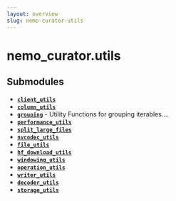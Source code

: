 ```yaml
---
layout: overview
slug: nemo-curator-utils
---
```


# nemo_curator.utils



## Submodules

- **[`client_utils`](nemo-curator-utils-client-utils)**
- **[`column_utils`](nemo-curator-utils-column-utils)**
- **[`grouping`](nemo-curator-utils-grouping)** - Utility Functions for grouping iterables....
- **[`performance_utils`](nemo-curator-utils-performance-utils)**
- **[`split_large_files`](nemo-curator-utils-split-large-files)**
- **[`nvcodec_utils`](nemo-curator-utils-nvcodec-utils)**
- **[`file_utils`](nemo-curator-utils-file-utils)**
- **[`hf_download_utils`](nemo-curator-utils-hf-download-utils)**
- **[`windowing_utils`](nemo-curator-utils-windowing-utils)**
- **[`operation_utils`](nemo-curator-utils-operation-utils)**
- **[`writer_utils`](nemo-curator-utils-writer-utils)**
- **[`decoder_utils`](nemo-curator-utils-decoder-utils)**
- **[`storage_utils`](nemo-curator-utils-storage-utils)**
